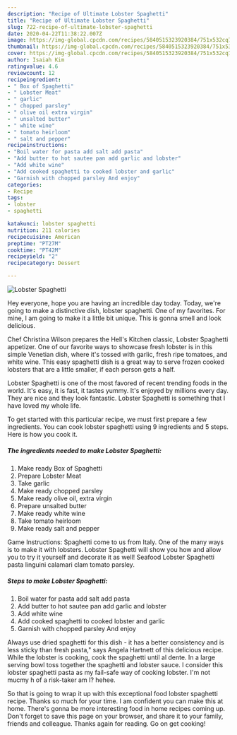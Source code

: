 ```yaml
---
description: "Recipe of Ultimate Lobster Spaghetti"
title: "Recipe of Ultimate Lobster Spaghetti"
slug: 722-recipe-of-ultimate-lobster-spaghetti
date: 2020-04-22T11:38:22.007Z
image: https://img-global.cpcdn.com/recipes/5840515323920384/751x532cq70/lobster-spaghetti-recipe-main-photo.jpg
thumbnail: https://img-global.cpcdn.com/recipes/5840515323920384/751x532cq70/lobster-spaghetti-recipe-main-photo.jpg
cover: https://img-global.cpcdn.com/recipes/5840515323920384/751x532cq70/lobster-spaghetti-recipe-main-photo.jpg
author: Isaiah Kim
ratingvalue: 4.6
reviewcount: 12
recipeingredient:
- " Box of Spaghetti"
- " Lobster Meat"
- " garlic"
- " chopped parsley"
- " olive oil extra virgin"
- " unsalted butter"
- " white wine"
- " tomato heirloom"
- " salt and pepper"
recipeinstructions:
- "Boil water for pasta add salt add pasta"
- "Add butter to hot sautee pan add garlic and lobster"
- "Add white wine"
- "Add cooked spaghetti to cooked lobster and garlic"
- "Garnish with chopped parsley And enjoy"
categories:
- Recipe
tags:
- lobster
- spaghetti

katakunci: lobster spaghetti 
nutrition: 211 calories
recipecuisine: American
preptime: "PT27M"
cooktime: "PT42M"
recipeyield: "2"
recipecategory: Dessert

---
```



![Lobster Spaghetti](https://img-global.cpcdn.com/recipes/5840515323920384/751x532cq70/lobster-spaghetti-recipe-main-photo.jpg)

Hey everyone, hope you are having an incredible day today. Today, we're going to make a distinctive dish, lobster spaghetti. One of my favorites. For mine, I am going to make it a little bit unique. This is gonna smell and look delicious.

Chef Christina Wilson prepares the Hell&#39;s Kitchen classic, Lobster Spaghetti appetizer. One of our favorite ways to showcase fresh lobster is in this simple Venetian dish, where it&#39;s tossed with garlic, fresh ripe tomatoes, and white wine. This easy spaghetti dish is a great way to serve frozen cooked lobsters that are a little smaller, if each person gets a half.

Lobster Spaghetti is one of the most favored of recent trending foods in the world. It's easy, it is fast, it tastes yummy. It's enjoyed by millions every day. They are nice and they look fantastic. Lobster Spaghetti is something that I have loved my whole life.


To get started with this particular recipe, we must first prepare a few ingredients. You can cook lobster spaghetti using 9 ingredients and 5 steps. Here is how you cook it.

<!--inarticleads1-->

##### The ingredients needed to make Lobster Spaghetti:

1. Make ready  Box of Spaghetti
1. Prepare  Lobster Meat
1. Take  garlic
1. Make ready  chopped parsley
1. Make ready  olive oil, extra virgin
1. Prepare  unsalted butter
1. Make ready  white wine
1. Take  tomato heirloom
1. Make ready  salt and pepper


Game Instructions: Spaghetti come to us from Italy. One of the many ways is to make it with lobsters. Lobster Spaghetti will show you how and allow you to try it yourself and decorate it as well! Seafood Lobster Spaghetti pasta linguini calamari clam tomato parsley. 

<!--inarticleads2-->

##### Steps to make Lobster Spaghetti:

1. Boil water for pasta add salt add pasta
1. Add butter to hot sautee pan add garlic and lobster
1. Add white wine
1. Add cooked spaghetti to cooked lobster and garlic
1. Garnish with chopped parsley And enjoy


Always use dried spaghetti for this dish - it has a better consistency and is less sticky than fresh pasta,&#34; says Angela Hartnett of this delicious recipe. While the lobster is cooking, cook the spaghetti until al dente. In a large serving bowl toss together the spaghetti and lobster sauce. I consider this lobster spaghetti pasta as my fail-safe way of cooking lobster. I&#39;m not mucmy h of a risk-taker am I? hehee. 

So that is going to wrap it up with this exceptional food lobster spaghetti recipe. Thanks so much for your time. I am confident you can make this at home. There's gonna be more interesting food in home recipes coming up. Don't forget to save this page on your browser, and share it to your family, friends and colleague. Thanks again for reading. Go on get cooking!
